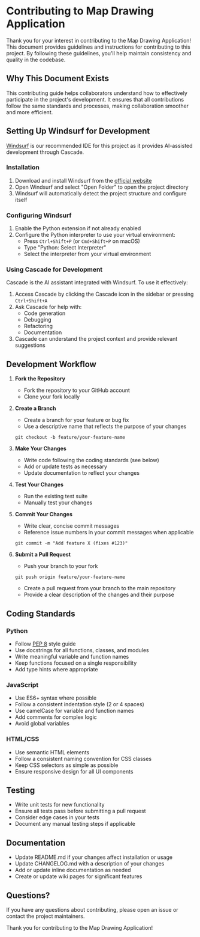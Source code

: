# Contributing to Map Drawing Application

Thank you for your interest in contributing to the Map Drawing Application! This document provides guidelines and instructions for contributing to this project. By following these guidelines, you'll help maintain consistency and quality in the codebase.

## Why This Document Exists

This contributing guide helps collaborators understand how to effectively participate in the project's development. It ensures that all contributions follow the same standards and processes, making collaboration smoother and more efficient.

## Setting Up Windsurf for Development

[Windsurf](https://windsurf.dev) is our recommended IDE for this project as it provides AI-assisted development through Cascade.

### Installation

1. Download and install Windsurf from the [official website](https://windsurf.dev)
2. Open Windsurf and select "Open Folder" to open the project directory
3. Windsurf will automatically detect the project structure and configure itself

### Configuring Windsurf

1. Enable the Python extension if not already enabled
2. Configure the Python interpreter to use your virtual environment:
   - Press `Ctrl+Shift+P` (or `Cmd+Shift+P` on macOS)
   - Type "Python: Select Interpreter"
   - Select the interpreter from your virtual environment

### Using Cascade for Development

Cascade is the AI assistant integrated with Windsurf. To use it effectively:

1. Access Cascade by clicking the Cascade icon in the sidebar or pressing `Ctrl+Shift+A`
2. Ask Cascade for help with:
   - Code generation
   - Debugging
   - Refactoring
   - Documentation
3. Cascade can understand the project context and provide relevant suggestions

## Development Workflow

1. **Fork the Repository**
   - Fork the repository to your GitHub account
   - Clone your fork locally

2. **Create a Branch**
   - Create a branch for your feature or bug fix
   - Use a descriptive name that reflects the purpose of your changes
   ```
   git checkout -b feature/your-feature-name
   ```

3. **Make Your Changes**
   - Write code following the coding standards (see below)
   - Add or update tests as necessary
   - Update documentation to reflect your changes

4. **Test Your Changes**
   - Run the existing test suite
   - Manually test your changes

5. **Commit Your Changes**
   - Write clear, concise commit messages
   - Reference issue numbers in your commit messages when applicable
   ```
   git commit -m "Add feature X (fixes #123)"
   ```

6. **Submit a Pull Request**
   - Push your branch to your fork
   ```
   git push origin feature/your-feature-name
   ```
   - Create a pull request from your branch to the main repository
   - Provide a clear description of the changes and their purpose

## Coding Standards

### Python

- Follow [PEP 8](https://www.python.org/dev/peps/pep-0008/) style guide
- Use docstrings for all functions, classes, and modules
- Write meaningful variable and function names
- Keep functions focused on a single responsibility
- Add type hints where appropriate

### JavaScript

- Use ES6+ syntax where possible
- Follow a consistent indentation style (2 or 4 spaces)
- Use camelCase for variable and function names
- Add comments for complex logic
- Avoid global variables

### HTML/CSS

- Use semantic HTML elements
- Follow a consistent naming convention for CSS classes
- Keep CSS selectors as simple as possible
- Ensure responsive design for all UI components

## Testing

- Write unit tests for new functionality
- Ensure all tests pass before submitting a pull request
- Consider edge cases in your tests
- Document any manual testing steps if applicable

## Documentation

- Update README.md if your changes affect installation or usage
- Update CHANGELOG.md with a description of your changes
- Add or update inline documentation as needed
- Create or update wiki pages for significant features

## Questions?

If you have any questions about contributing, please open an issue or contact the project maintainers.

Thank you for contributing to the Map Drawing Application!
